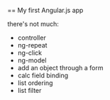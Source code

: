 == My first Angular.js app

there's not much:

* controller
* ng-repeat
* ng-click
* ng-model
* add an object through a form
* calc field binding
* list ordering
* list filter

